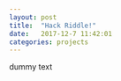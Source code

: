 ```yaml
---
layout: post
title:  "Hack Riddle!"
date:   2017-12-7 11:42:01
categories: projects
---
```


dummy text

